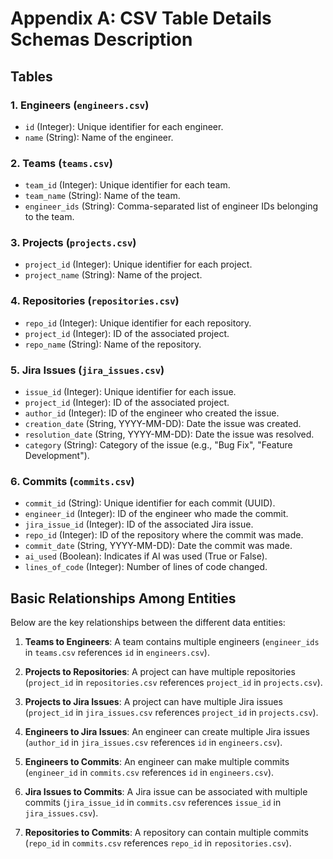 # Appendix A: CSV Table Details Schemas Description

## Tables

### 1. Engineers (`engineers.csv`)

-   `id` (Integer): Unique identifier for each engineer.
-   `name` (String): Name of the engineer.

### 2. Teams (`teams.csv`)

-   `team_id` (Integer): Unique identifier for each team.
-   `team_name` (String): Name of the team.
-   `engineer_ids` (String): Comma-separated list of engineer IDs belonging to the team.

### 3. Projects (`projects.csv`)

-   `project_id` (Integer): Unique identifier for each project.
-   `project_name` (String): Name of the project.

### 4. Repositories (`repositories.csv`)

-   `repo_id` (Integer): Unique identifier for each repository.
-   `project_id` (Integer): ID of the associated project.
-   `repo_name` (String): Name of the repository.

### 5. Jira Issues (`jira_issues.csv`)

-   `issue_id` (Integer): Unique identifier for each issue.
-   `project_id` (Integer): ID of the associated project.
-   `author_id` (Integer): ID of the engineer who created the issue.
-   `creation_date` (String, YYYY-MM-DD): Date the issue was created.
-   `resolution_date` (String, YYYY-MM-DD): Date the issue was resolved.
-   `category` (String): Category of the issue (e.g., "Bug Fix", "Feature Development").

### 6. Commits (`commits.csv`)

-   `commit_id` (String): Unique identifier for each commit (UUID).
-   `engineer_id` (Integer): ID of the engineer who made the commit.
-   `jira_issue_id` (Integer): ID of the associated Jira issue.
-   `repo_id` (Integer): ID of the repository where the commit was made.
-   `commit_date` (String, YYYY-MM-DD): Date the commit was made.
-   `ai_used` (Boolean): Indicates if AI was used (True or False).
-   `lines_of_code` (Integer): Number of lines of code changed.

## Basic Relationships Among Entities

Below are the key relationships between the different data entities:

1. **Teams to Engineers**: A team contains multiple engineers (`engineer_ids` in `teams.csv` references `id` in `engineers.csv`).

2. **Projects to Repositories**: A project can have multiple repositories (`project_id` in `repositories.csv` references `project_id` in `projects.csv`).

3. **Projects to Jira Issues**: A project can have multiple Jira issues (`project_id` in `jira_issues.csv` references `project_id` in `projects.csv`).

4. **Engineers to Jira Issues**: An engineer can create multiple Jira issues (`author_id` in `jira_issues.csv` references `id` in `engineers.csv`).

5. **Engineers to Commits**: An engineer can make multiple commits (`engineer_id` in `commits.csv` references `id` in `engineers.csv`).

6. **Jira Issues to Commits**: A Jira issue can be associated with multiple commits (`jira_issue_id` in `commits.csv` references `issue_id` in `jira_issues.csv`).

7. **Repositories to Commits**: A repository can contain multiple commits (`repo_id` in `commits.csv` references `repo_id` in `repositories.csv`).
